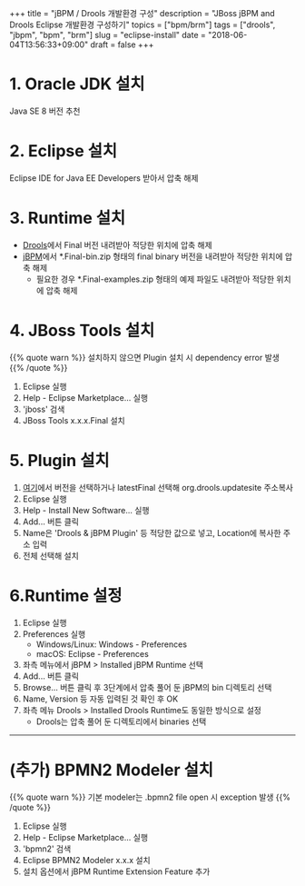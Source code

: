 +++
title = "jBPM / Drools 개발환경 구성"
description = "JBoss jBPM and Drools Eclipse 개발환경 구성하기"
topics = ["bpm/brm"]
tags = ["drools", "jbpm", "bpm", "brm"]
slug = "eclipse-install"
date = "2018-06-04T13:56:33+09:00"
draft = false
+++

# 1. Oracle JDK 설치

Java SE 8 버전 추천

# 2. Eclipse 설치

Eclipse IDE for Java EE Developers 받아서 압축 해제

# 3. Runtime 설치

* [Drools](https://www.drools.org)에서 Final 버전 내려받아 적당한 위치에 압축 해제
* [jBPM](https://www.jbpm.org/download/download.html)에서 *.Final-bin.zip 형태의 final binary 버전을 내려받아 적당한 위치에 압축 해제
  * 필요한 경우 *.Final-examples.zip 형태의 예제 파일도 내려받아 적당한 위치에 압축 해제

# 4. JBoss Tools 설치

{{% quote warn %}}
설치하지 않으면 Plugin 설치 시 dependency error 발생
{{% /quote %}}

1. Eclipse 실행
2. Help - Eclipse Marketplace... 실행
3. 'jboss' 검색
4. JBoss Tools x.x.x.Final 설치

# 5. Plugin 설치

1. [여기](http://download.jboss.org/drools/release/)에서 버전을 선택하거나 latestFinal 선택해 org.drools.updatesite 주소복사
2. Eclipse 실행
3. Help - Install New Software... 실행
4. Add... 버튼 클릭
5. Name은 'Drools & jBPM Plugin' 등 적당한 값으로 넣고, Location에 복사한 주소 입력
6. 전체 선택해 설치

# 6.Runtime 설정

1. Eclipse 실행
2. Preferences 실행
   * Windows/Linux: Windows - Preferences
   * macOS: Eclipse - Preferences
3. 좌측 메뉴에서 jBPM > Installed jBPM Runtime 선택
4. Add... 버튼 클릭
5. Browse... 버튼 클릭 후 3단계에서 압축 풀어 둔 jBPM의 bin 디렉토리 선택
6. Name, Version 등 자동 입력된 것 확인 후 OK
7. 좌측 메뉴 Drools > Installed Drools Runtime도 동일한 방식으로 설정
   * Drools는 압축 풀어 둔 디렉토리에서 binaries 선택

------

# (추가) BPMN2 Modeler 설치

{{% quote warn %}}
기본 modeler는 .bpmn2 file open 시 exception 발생
{{% /quote %}}

1. Eclipse 실행
2. Help - Eclipse Marketplace... 실행
3. 'bpmn2' 검색
4. Eclipse BPMN2 Modeler x.x.x 설치
5. 설치 옵션에서 jBPM Runtime Extension Feature 추가
